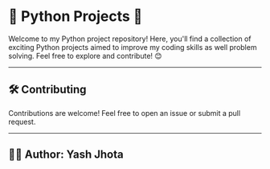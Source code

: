 # 🐍 Python Projects 🚀

Welcome to my Python project repository! Here, you'll find a collection of exciting Python projects aimed to improve my coding skills as well problem solving. Feel free to explore and contribute! 😊



---


## 🛠️ Contributing

Contributions are welcome! Feel free to open an issue or submit a pull request.

---



## 👨‍💻 Author: **Yash Jhota**
